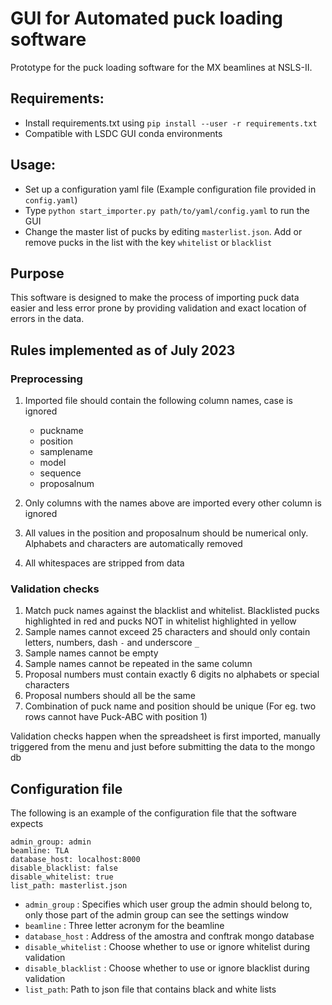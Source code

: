 # GUI for Automated puck loading software

Prototype for the puck loading software for the MX beamlines at NSLS-II.

## Requirements:
 - Install requirements.txt using `pip install --user -r requirements.txt` 
 - Compatible with LSDC GUI conda environments

## Usage:
 - Set up a configuration yaml file (Example configuration file provided in `config.yaml`)
 - Type `python start_importer.py path/to/yaml/config.yaml` to run the GUI
 - Change the master list of pucks by editing `masterlist.json`. Add or remove pucks in the list with the key `whitelist` or `blacklist`

## Purpose
 This software is designed to make the process of importing puck data easier and less error prone by providing validation and exact location of errors in the data.

## Rules implemented as of July 2023

### Preprocessing
 1. Imported file should contain the following column names, case is ignored
 	
	- puckname
	- position
	- samplename
	- model
	- sequence
	- proposalnum
 
 2. Only columns with the names above are imported every other column is ignored
 3. All values in the position and proposalnum should be numerical only. Alphabets and characters are automatically removed
 4. All whitespaces are stripped from data

### Validation checks
 1. Match puck names against the blacklist and whitelist. Blacklisted pucks highlighted in red and pucks NOT in whitelist highlighted in yellow
 2. Sample names cannot exceed 25 characters and should only contain letters, numbers, dash `-` and underscore `_`
 3. Sample names cannot be empty
 4. Sample names cannot be repeated in the same column
 5. Proposal numbers must contain exactly 6 digits no alphabets or special characters
 6. Proposal numbers should all be the same
 7. Combination of puck name and position should be unique (For eg. two rows cannot have Puck-ABC with position 1)

Validation checks happen when the spreadsheet is first imported, manually triggered from the menu and just before submitting the data to the mongo db

## Configuration file
The following is an example of the configuration file that the software expects
```
admin_group: admin
beamline: TLA
database_host: localhost:8000
disable_blacklist: false
disable_whitelist: true
list_path: masterlist.json
```

- `admin_group` : Specifies which user group the admin should belong to, only those part of the admin group can see the settings window
- `beamline` : Three letter acronym for the beamline
- `database_host` : Address of the amostra and conftrak mongo database
- `disable_whitelist` : Choose whether to use or ignore whitelist during validation
- `disable_blacklist` : Choose whether to use or ignore blacklist during validation
- `list_path`: Path to json file that contains black and white lists

